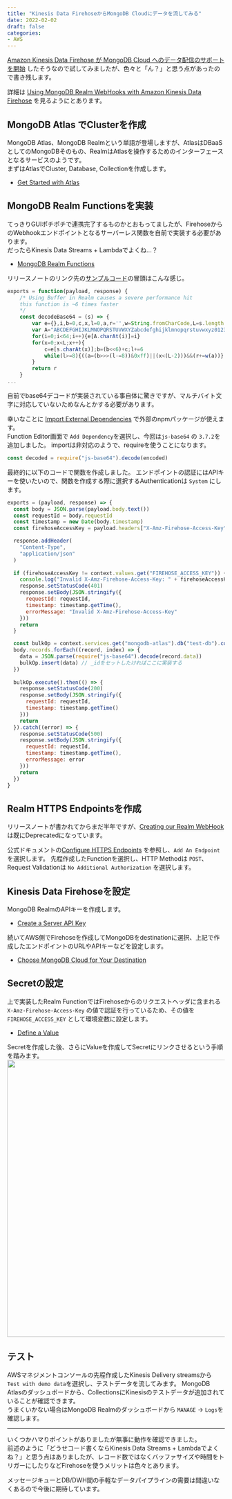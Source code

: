 ```yaml
---
title: "Kinesis Data FirehoseからMongoDB Cloudにデータを流してみる"
date: 2022-02-02
draft: false
categories:
- AWS
---
```


[Amazon Kinesis Data Firehose が MongoDB Cloud へのデータ配信のサポートを開始](https://aws.amazon.com/jp/about-aws/whats-new/2020/07/amazon-kinesis-data-firehose-supports-data-delivery-mongodb-cloud/) したそうなので試してみましたが、色々と「ん？」と思う点があったので書き残します。

詳細は [Using MongoDB Realm WebHooks with Amazon Kinesis Data Firehose](https://www.mongodb.com/developer/how-to/Realm-AWS-Kinesis-Firehose-Destination/) を見るようにとあります。

## MongoDB Atlas でClusterを作成

MongoDB Atlas、MongoDB Realmという単語が登場しますが、AtlasはDBaaSとしてのMongoDBそのもの、RealmはAtlasを操作するためのインターフェースとなるサービスのようです。  
まずはAtlasでCluster, Database, Collectionを作成します。

- [Get Started with Atlas](https://docs.atlas.mongodb.com/getting-started/)

## MongoDB Realm Functionsを実装

てっきりGUIポチポチで連携完了するものかとおもってましたが、FirehoseからのWebhookエンドポイントとなるサーバーレス関数を自前で実装する必要があります。  
だったらKinesis Data Streams + Lambdaでよくね...？

- [MongoDB Realm Functions](https://docs.mongodb.com/realm/functions/#functions)

リリースノートのリンク先の[サンプルコード](https://www.mongodb.com/developer/how-to/Realm-AWS-Kinesis-Firehose-Destination/#the-realm-function)の冒頭はこんな感じ。

```js
exports = function(payload, response) {
    /* Using Buffer in Realm causes a severe performance hit
    this function is ~6 times faster
    */
    const decodeBase64 = (s) => {
        var e={},i,b=0,c,x,l=0,a,r='',w=String.fromCharCode,L=s.length
        var A="ABCDEFGHIJKLMNOPQRSTUVWXYZabcdefghijklmnopqrstuvwxyz0123456789+/"
        for(i=0;i<64;i++){e[A.charAt(i)]=i}
        for(x=0;x<L;x++){
            c=e[s.charAt(x)];b=(b<<6)+c;l+=6
            while(l>=8){((a=(b>>>(l-=8))&0xff)||(x<(L-2)))&&(r+=w(a))}
        }
        return r
    }
...
```

自前でbase64デコードが実装されている事自体に驚きですが、マルチバイト文字に対応していないためなんとかする必要があります。

幸いなことに [Import External Dependencies](https://docs.mongodb.com/realm/functions/import-external-dependencies/) で外部のnpmパッケージが使えます。  
Function Editor画面で `Add Dependency`を選択し、今回は`js-base64` の `3.7.2`を追加しました。
importは非対応のようで、requireを使うことになります。

```js
const decoded = require("js-base64").decode(encoded)
```


最終的に以下のコードで関数を作成しました。
エンドポイントの認証にはAPIキーを使いたいので、関数を作成する際に選択するAuthenticationは `System` にします。

```js
exports = (payload, response) => {
  const body = JSON.parse(payload.body.text())
  const requestId = body.requestId
  const timestamp = new Date(body.timestamp)
  const firehoseAccessKey = payload.headers["X-Amz-Firehose-Access-Key"]

  response.addHeader(
    "Content-Type",
    "application/json"
  )
  
  if (firehoseAccessKey != context.values.get("FIREHOSE_ACCESS_KEY")) {
    console.log("Invalid X-Amz-Firehose-Access-Key: " + firehoseAccessKey)
    response.setStatusCode(401)
    response.setBody(JSON.stringify({
      requestId: requestId,
      timestamp: timestamp.getTime(),
      errorMessage: "Invalid X-Amz-Firehose-Access-Key"
    }))
    return
  }

  const bulkOp = context.services.get("mongodb-atlas").db("test-db").collection("test-collection").initializeOrderedBulkOp()
  body.records.forEach((record, index) => {
    data = JSON.parse(require("js-base64").decode(record.data))
    bulkOp.insert(data) // _idをセットしたければここに実装する
  })
    
  bulkOp.execute().then(() => {
    response.setStatusCode(200)
    response.setBody(JSON.stringify({
      requestId: requestId,
      timestamp: timestamp.getTime()
    }))
    return
  }).catch((error) => {
    response.setStatusCode(500)
    response.setBody(JSON.stringify({
      requestId: requestId,
      timestamp: timestamp.getTime(),
      errorMessage: error
    }))
    return
  })
}
```

## Realm HTTPS Endpointsを作成

リリースノートが書かれてからまだ半年ですが、[Creating our Realm WebHook](https://www.mongodb.com/developer/how-to/Realm-AWS-Kinesis-Firehose-Destination/#creating-our-realm-webhook) は既にDeprecatedになっています。

公式ドキュメントの[Configure HTTPS Endpoints](https://docs.mongodb.com/realm/endpoints/configure/) を参照し、`Add An Endpoint` を選択します。
先程作成したFunctionを選択し、HTTP Methodは `POST`、Request Validationは `No Additional Authorization` を選択します。

## Kinesis Data Firehoseを設定

MongoDB RealmのAPIキーを作成します。
- [Create a Server API Key](https://docs.mongodb.com/realm/authentication/api-key/#create-a-server-api-key)

続いてAWS側でFirehoseを作成してMongoDBをdestinationに選択、上記で作成したエンドポイントのURLやAPIキーなどを設定します。
- [Choose MongoDB Cloud for Your Destination](https://docs.aws.amazon.com/firehose/latest/dev/create-destination.html#create-destination-mongodb) 


## Secretの設定

上で実装したRealm FunctionではFirehoseからのリクエストヘッダに含まれる `X-Amz-Firehose-Access-Key` の値で認証を行っているため、その値を `FIREHOSE_ACCESS_KEY` として環境変数に設定します。

- [Define a Value](https://docs.mongodb.com/realm/values-and-secrets/define-a-value/)

Secretを作成した後、さらにValueを作成してSecretにリンクさせるという手順を踏みます。
<img src="/images/firehose_mongo/firehose_mongo1.png" width="640">

## テスト

AWSマネジメントコンソールの先程作成したKinesis Delivery streamsから `Test with demo data`を選択し、テストデータを流してみます。
MongoDB Atlasのダッシュボードから、CollectionsにKinesisのテストデータが追加されていることが確認できます。  
うまくいかない場合はMongoDB Realmのダッシュボードから `MANAGE` → `Logs`を確認します。

---

いくつかハマりポイントがありましたが無事に動作を確認できました。  
前述のように「どうせコード書くならKinesis Data Streams + Lambdaでよくね？」と思う点はありましたが、レコード数ではなくバッファサイズや時間をトリガーにしたりなどFirehoseを使うメリットは色々とあります。

メッセージキューとDB/DWH間の手軽なデータパイプラインの需要は間違いなくあるので今後に期待しています。